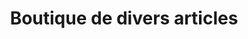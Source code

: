 ---
title: "Boutique de divers articles"
url: /nzerekore/boutique-de-divers-articles-8/
shop: Lebensmittel
---